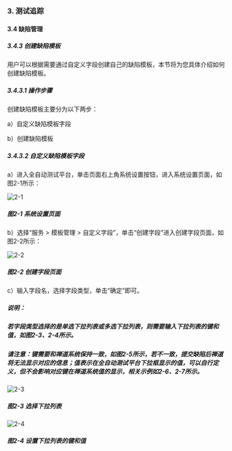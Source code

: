 ### 3. 测试追踪

#### 3.4 缺陷管理

##### 3.4.3 创建缺陷模板

用户可以根据需要通过自定义字段创建自己的缺陷模板，本节将为您具体介绍如何创建缺陷模板。

##### 3.4.3.1 操作步骤

创建缺陷模板主要分为以下两步：

a）自定义缺陷模板字段

b）创建缺陷模板

##### 3.4.3.2 自定义缺陷模板字段

a）进入全自动测试平台，单击页面右上角系统设置按钮，进入系统设置页面，如图2-1所示：

![2-1](https://www.feisuanyz.com/fstest/cszz/bugmanage/bug_3_1.png)

##### 图2-1 系统设置页面

b）选择“服务 > 模板管理 > 自定义字段”，单击“创建字段”进入创建字段页面，如图2-2所示：

![2-2](https://www.feisuanyz.com/fstest/cszz/bugmanage/bug_3_2.png)

##### 图2-2 创建字段页面

c）输入字段名，选择字段类型，单击“确定”即可。

##### 说明：

##### 若字段类型选择的是单选下拉列表或多选下拉列表，则需要输入下拉列表的键和值，如图2-3、2-4所示。

##### 请注意：键需要和禅道系统保持一致，如图2-5所示，若不一致，提交缺陷后禅道将无法显示对应的信息；值表示在全自动测试平台下拉框显示的值，可以自行定义，但不会影响对应键在禅道系统值的显示，相关示例如2-6、2-7所示。

![2-3](https://www.feisuanyz.com/fstest/cszz/bugmanage/bug_3_3.png)

##### 图2-3 选择下拉列表

![2-4](https://www.feisuanyz.com/fstest/cszz/bugmanage/bug_3_4.png)

##### 图2-4 设置下拉列表的键和值
